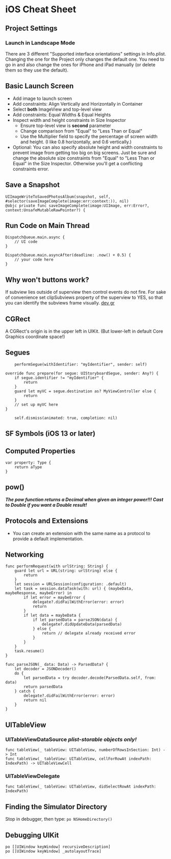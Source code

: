 # iOS Cheat Sheet

## Project Settings

### Launch in Landscape Mode

There are 3 different "Supported interface orientations" settings in Info.plist. Changing the one for the Project only changes the default one. You need to go in and also change the ones for iPhone and iPad manually (or delete them so they use the default).

## Basic Launch Screen

* Add image to launch screen
* Add constraints: Align Vertically and Horizontally in Container
* Select **both** ImageView and top-level view
* Add constraints: Equal Widths & Equal Heights
* Inspect width and height constraints in Size Inspector
  * Ensure top-level view is **second** parameter
  * Change comparison from "Equal" to "Less Than or Equal"
  * Use the Multiplier field to specify the percentage of screen width and height. (I like 0.8 horizontally, and 0.6 vertically.)
* Optional: You can also specify absolute height and width constraints to prevent image from getting too big on big screens. Just be sure and change the absolute size constraints from "Equal" to "Less Than or Equal" in the Size Inspector. Otherwise you'll get a conflicting constraints error.

## Save a Snapshot

```
UIImageWriteToSavedPhotosAlbum(snapshot, self, #selector(saveImageComplete(image:err:context:)), nil)
@objc private func saveImageComplete(image:UIImage, err:Error?, context:UnsafeMutableRawPointer?) {
```

## Run Code on Main Thread

```
DispatchQueue.main.async {
    // UI code
}
```

```
DispatchQueue.main.asyncAfter(deadline: .now() + 0.5) {
    // your code here
}
```

## Why won't buttons work?

If subview lies outside of superview then control events do not fire. For sake of convenience set clipSubviews property of the superview to YES, so that you can identify the subviews frame visually. [dev gr](https://stackoverflow.com/questions/21128517/why-is-my-touch-up-inside-event-for-my-uibutton-not-being-called#comment34569319_21128871)

## CGRect

A CGRect's origin is in the upper left in UIKit. (But lower-left in default Core Graphics coordinate space!)

## Segues

```
    performSegue(withIdentifier: "myIdentifier", sender: self)
```
```
override func prepare(for segue: UIStoryboardSegue, sender: Any?) {
    if segue.identifier != "myIdentifier" {
        return
    }
    guard let myVC = segue.destination as? MyViewController else {
        return
    }
    // set up myVC here
}
```        
```
    self.dismiss(animated: true, completion: nil)
```

## SF Symbols (iOS 13 or later)

## Computed Properties

```
var property: Type {
	return aType
}
```

## pow()

***The pow function returns a Decimal when given an integer power!!! Cast to Double if you want a Double result!***

## Protocols and Extensions

* You can create an extension with the same name as a protocol to provide a default implementation.

## Networking

```
func performRequest(with urlString: String) {
    guard let url = URL(string: urlString) else {
        return
    }
    let session = URLSession(configuration: .default)
    let task = session.dataTask(with: url) { (maybeData, maybeResponse, maybeError) in
        if let error = maybeError {
            delegate?.didFailWithError(error: error)
            return
        }
        if let data = maybeData {
            if let parsedData = parseJSON(data) {
                delegate?.didUpdateData(parsedData)
            } else {
                return // delegate already received error
            }
        }
    }
    task.resume()
}

func parseJSON(_ data: Data) -> ParsedData? {
    let decoder = JSONDecoder()
    do {
        let parsedData = try decoder.decode(ParsedData.self, from: data)
        return parsedData
    } catch {
        delegate?.didFailWithError(error: error)
        return nil
    }
}
```

## UITableView

### UITableViewDataSource *plist-storable objects only!*
``func tableView(_ tableView: UITableView, numberOfRowsInSection: Int) -> Int``  
``func tableView(_ tableView: UITableView, cellForRowAt indexPath: IndexPath) -> UITableViewCell``

### UITableViewDelegate
``func tableView(_ tableView: UITableView, didSelectRowAt indexPath: IndexPath)``  

## Finding the Simulator Directory
Stop in debugger, then type:
`po NSHomeDirectory()`

## Debugging UIKit
```
po [[UIWindow keyWindow] recursiveDescription]
po [[UIWindow keyWindow] _autolayoutTrace]
```